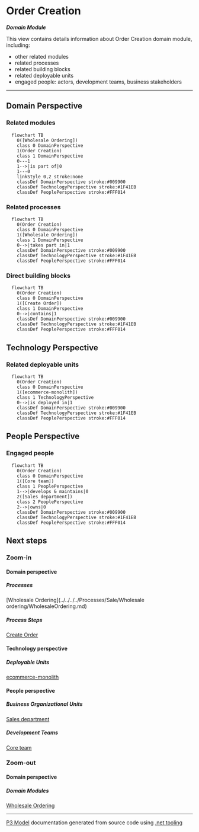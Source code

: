 ﻿
# Order Creation

***Domain Module***  

This view contains details information about Order Creation domain module, including:
- other related modules
- related processes
- related building blocks
- related deployable units
- engaged people: actors, development teams, business stakeholders  

---



## Domain Perspective


### Related modules

```mermaid
  flowchart TB
    0([Wholesale Ordering])
    class 0 DomainPerspective
    1(Order Creation)
    class 1 DomainPerspective
    0---1
    1-->|is part of|0
    1---0
    linkStyle 0,2 stroke:none
    classDef DomainPerspective stroke:#009900
    classDef TechnologyPerspective stroke:#1F41EB
    classDef PeoplePerspective stroke:#FFF014
```

### Related processes

```mermaid
  flowchart TB
    0(Order Creation)
    class 0 DomainPerspective
    1([Wholesale Ordering])
    class 1 DomainPerspective
    0-->|takes part in|1
    classDef DomainPerspective stroke:#009900
    classDef TechnologyPerspective stroke:#1F41EB
    classDef PeoplePerspective stroke:#FFF014
```

### Direct building blocks

```mermaid
  flowchart TB
    0(Order Creation)
    class 0 DomainPerspective
    1([Create Order])
    class 1 DomainPerspective
    0-->|contains|1
    classDef DomainPerspective stroke:#009900
    classDef TechnologyPerspective stroke:#1F41EB
    classDef PeoplePerspective stroke:#FFF014
```

## Technology Perspective


### Related deployable units

```mermaid
  flowchart TB
    0(Order Creation)
    class 0 DomainPerspective
    1([ecommerce-monolith])
    class 1 TechnologyPerspective
    0-->|is deployed in|1
    classDef DomainPerspective stroke:#009900
    classDef TechnologyPerspective stroke:#1F41EB
    classDef PeoplePerspective stroke:#FFF014
```

## People Perspective


### Engaged people

```mermaid
  flowchart TB
    0(Order Creation)
    class 0 DomainPerspective
    1([Core team])
    class 1 PeoplePerspective
    1-->|develops & maintains|0
    2([Sales department])
    class 2 PeoplePerspective
    2-->|owns|0
    classDef DomainPerspective stroke:#009900
    classDef TechnologyPerspective stroke:#1F41EB
    classDef PeoplePerspective stroke:#FFF014
```

## Next steps


### Zoom-in


#### Domain perspective


##### Processes

[Wholesale Ordering](../../../../Processes/Sale/Wholesale ordering/WholesaleOrdering.md)  

##### Process Steps

[Create Order](CreateOrder.md)  

#### Technology perspective


##### Deployable Units

[ecommerce-monolith](../../../../../Technology/DeployableUnits/EcommerceMonolith.md)  

#### People perspective


##### Business Organizational Units

[Sales department](../../../../../People/BusinessOrganizationalUnits/SalesDepartment.md)  

##### Development Teams

[Core team](../../../../../People/DevelopmentTeams/CoreTeam.md)  

### Zoom-out


#### Domain perspective


##### Domain Modules

[Wholesale Ordering](../WholesaleOrdering.md)  

---

[P3 Model](https://github.com/P3-model/P3-model) documentation generated from source code using [.net tooling](https://github.com/P3-model/P3-model-dotnet)